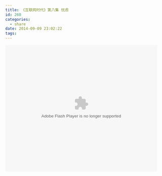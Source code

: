 ```yaml
---
title: 《互联网时代》第八集 忧虑
id: 260
categories:
  - share
date: 2014-09-09 23:02:22
tags:
---
```


<embed src="http://static.video.qq.com/TPout.swf?vid=f0015qy2vb6&auto=0" allowFullScreen="true" quality="high" width="480" height="400" align="middle" allowScriptAccess="always" type="application/x-shockwave-flash"></embed>